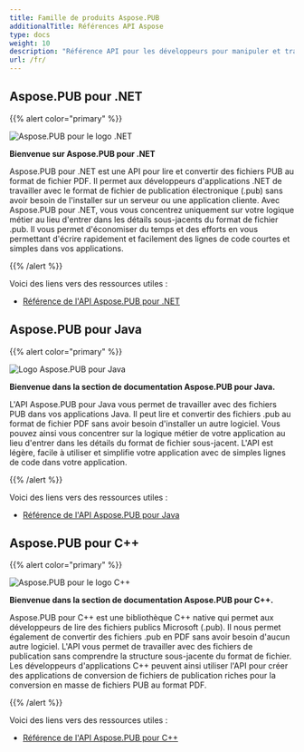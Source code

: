 ```yaml
---
title: Famille de produits Aspose.PUB
additionalTitle: Références API Aspose
type: docs
weight: 10
description: "Référence API pour les développeurs pour manipuler et traiter des fichiers à partir de Word, Excel, PowerPoint, Visio, PDF, CAO et plusieurs autres catégories dans les applications Web, de bureau ou mobiles à l'aide d'Aspose.PUB."
url: /fr/
---
```


## Aspose.PUB pour .NET

{{% alert color="primary" %}}

![Aspose.PUB pour le logo .NET](../home_1.png)

**Bienvenue sur Aspose.PUB pour .NET**

Aspose.PUB pour .NET est une API pour lire et convertir des fichiers PUB au format de fichier PDF. Il permet aux développeurs d'applications .NET de travailler avec le format de fichier de publication électronique (.pub) sans avoir besoin de l'installer sur un serveur ou une application cliente. Avec Aspose.PUB pour .NET, vous vous concentrez uniquement sur votre logique métier au lieu d'entrer dans les détails sous-jacents du format de fichier .pub. Il vous permet d'économiser du temps et des efforts en vous permettant d'écrire rapidement et facilement des lignes de code courtes et simples dans vos applications.

{{% /alert %}}

Voici des liens vers des ressources utiles :
- [Référence de l'API Aspose.PUB pour .NET](/pub/fr/net/)

## Aspose.PUB pour Java

{{% alert color="primary" %}}

![Logo Aspose.PUB pour Java](../home_2.png)

**Bienvenue dans la section de documentation Aspose.PUB pour Java.**

L'API Aspose.PUB pour Java vous permet de travailler avec des fichiers PUB dans vos applications Java. Il peut lire et convertir des fichiers .pub au format de fichier PDF sans avoir besoin d'installer un autre logiciel. Vous pouvez ainsi vous concentrer sur la logique métier de votre application au lieu d'entrer dans les détails du format de fichier sous-jacent. L'API est légère, facile à utiliser et simplifie votre application avec de simples lignes de code dans votre application.

{{% /alert %}}

Voici des liens vers des ressources utiles :

- [Référence de l'API Aspose.PUB pour Java](/pub/java/)


## Aspose.PUB pour C++

{{% alert color="primary" %}}

![Aspose.PUB pour le logo C++](../home_3.png)

**Bienvenue dans la section de documentation Aspose.PUB pour C++.**

Aspose.PUB pour C++ est une bibliothèque C++ native qui permet aux développeurs de lire des fichiers publics Microsoft (.pub). Il nous permet également de convertir des fichiers .pub en PDF sans avoir besoin d'aucun autre logiciel. L'API vous permet de travailler avec des fichiers de publication sans comprendre la structure sous-jacente du format de fichier. Les développeurs d'applications C++ peuvent ainsi utiliser l'API pour créer des applications de conversion de fichiers de publication riches pour la conversion en masse de fichiers PUB au format PDF.

{{% /alert %}}

Voici des liens vers des ressources utiles :
- [Référence de l'API Aspose.PUB pour C++](/pub/cpp/)

